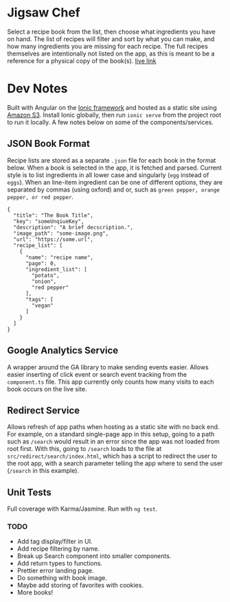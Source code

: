 # Jigsaw Chef
Select a recipe book from the list, then choose what ingredients you have on hand. The list of recipes will filter and sort by what you can make, and how many ingredients you are missing for each recipe. The full recipes themselves are intentionally not listed on the app, as this is meant to be a reference for a physical copy of the book(s). [live link](https://www.jigsawchef.com)

# Dev Notes
Built with Angular on the [Ionic framework](https://ionicframework.com/) and hosted as a static site using [Amazon S3](https://docs.aws.amazon.com/AmazonS3/latest/dev/WebsiteHosting.html). Install Ionic globally, then run `ionic serve` from the project root to run it locally. A few notes below on some of the components/services.

## JSON Book Format
Recipe lists are stored as a separate `.json` file for each book in the format below. When a book is selected in the app, it is fetched and parsed. Current style is to list ingredients in all lower case and singularly (`egg` instead of `eggs`). When an line-item ingredient can be one of different options, they are separated by commas (using oxford) and or, such as `green pepper, orange pepper, or red pepper`.

```
{
  "title": "The Book Title",
  "key": "someUnqiueKey",
  "description": "A brief decscription.",
  "image_path": "some-image.png",
  "url": "https://some.url",
  "recipe_list": [
    {
      "name": "recipe name",
      "page": 0,
      "ingredient_list": [
        "potato",
        "onion",
        "red pepper"
      ],
      "tags": [
        "vegan"
      ]
    }
  ]
}
```

## Google Analytics Service
A wrapper around the GA library to make sending events easier. Allows easier inserting of click event or search event tracking from the `component.ts` file. This app currently only counts how many visits to each book occurs on the live site.

## Redirect Service
Allows refresh of app paths when hosting as a static site with no back end. For example, on a standard single-page app in this setup, going to a path such as `/search` would result in an error since the app was not loaded from root first. With this, going to `/search` loads to the file at `src/redirect/search/index.html`, which has a script to redirect the user to the root app, with a search parameter telling the app where to send the user (`/search` in this example).

## Unit Tests
Full coverage with Karma/Jasmine. Run with `ng test`.

### TODO
- Add tag display/filter in UI.
- Add recipe filtering by name.
- Break up Search component into smaller components.
- Add return types to functions.
- Prettier error landing page.
- Do something with book image.
- Maybe add storing of favorites with cookies.
- More books!
